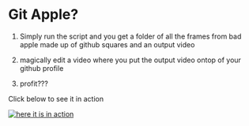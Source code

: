 # Git Apple?

1. Simply run the script and you get a folder of all the frames from bad apple made up of github squares and an output video

1. magically edit a video where you put the output video ontop of your github profile

1. profit???

Click below to see it in action

[![here it is in action](https://img.youtube.com/vi/eRaQRIzJ0rs/maxresdefault.jpg)](https://youtu.be/eRaQRIzJ0rs)

